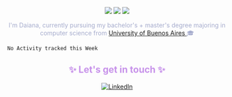 <p align="center"> 
    <img src="https://komarev.com/ghpvc/?username=daianalonso&color=89ddff"/>
    <img src="https://badges.pufler.dev/years/daianalonso?color=89ddff"/>
    <img src="https://badges.pufler.dev/repos/daianalonso?color=89ddff"/>
</p>

<p align="center" style="color: a6accd">
  I'm Daiana, currently pursuing my bachelor's + master's degree majoring in computer science from <a href="https://www.dc.uba.ar/">University of Buenos Aires </a>🎓
</p>  

<!--START_SECTION:waka-->
```text
No Activity tracked this Week
```
<!--END_SECTION:waka-->

<!--stack
<h2 align="center" style="color: c792ea">✨ Technology Stack ✨</h2>

<table align="center">
    <tr>
      <td style=padding:15px>
        <h4 align="center" style="color: a6accd"> Frontend development</h4>
        <p align="center">
            <img src="https://img.shields.io/badge/-HTML5-E34F26?style=for-the-badge&logo=html5&logoColor=white"/>
            <img src="https://img.shields.io/badge/-CSS3-1572B6?style=for-the-badge&logo=css3"/>
            <img src="https://img.shields.io/badge/-Bootstrap-563D7C?style=for-the-badge&logo=bootstrap"/>
        </p>
      </td>
      <td style="padding: 15px">
        <h4 align="center" style="color: a6accd"> Programming Lenguages </h4>
        <p align="center">
            <img src ="https://img.shields.io/badge/Python-3776AB?style=for-the-badge&logo=python&logoColor=white"/>
            <img src="https://img.shields.io/badge/JavaScript-323330?style=for-the-badge&logo=javascript&logoColor=F7DF1E"/>
            <img src ="https://img.shields.io/badge/-C++-00599C?style=for-the-badge&logo=c"/>
        </p>
      </td>
    </tr>
  </table>

<table align="center">
    <tr>
        <td style="padding: 15px">
            <h4 align="center" style="color: a6accd"> Frameworks</h4>
            <p align ="center">
                <img src="https://img.shields.io/badge/Vue.js-35495E?style=for-the-badge&logo=vue.js&logoColor=4FC08D"/>
                <img src="https://img.shields.io/badge/Django-092E20?style=for-the-badge&logo=django&logoColor=white/"/>
            </p>
        </td>
        <td style="padding: 15px">            
            <h4 align="center" style="color: a6accd"> Version control & DBs</h4>
            <p align="center">
                <img src="https://img.shields.io/badge/-Git-black?style=for-the-badge&logo=git"/>
                <img src="https://img.shields.io/badge/github-%23121011.svg?style=for-the-badge&logo=github&logoColor=white"/>
                <img src="https://img.shields.io/badge/gitlab-%23181717.svg?style=for-the-badge&logo=gitlab&logoColor=white"/>
                <img src="https://img.shields.io/badge/-MySQL-black?style=for-the-badge&logo=mysql&logoColor=white"/>
            </p>
        </td>
    </tr>

</table>

<table align="center">
  <tr>
  <td>
    <h4 align="center" style="color: a6accd">Machine learning & Data Science</h4>
    <p align="center">
        <img src="https://img.shields.io/badge/numpy-%23013243.svg?style=for-the-badge&logo=numpy&logoColor=white" >
        <img src="https://img.shields.io/badge/pandas-%23150458.svg?style=for-the-badge&logo=pandas&logoColor=white" >
        <img src="https://img.shields.io/badge/scikit--learn-%23F7931E.svg?style=for-the-badge&logo=scikit-learn&logoColor=white" >
    </p>    
  </td>
</tr>
</table>



<h2 align="center" style="color: c792ea">✨ My Github Stats ✨</h2>
 
<br>

<p align = "center">
  <img  src = "https://github-readme-stats.vercel.app/api?username=daianalonso&show_icons=true&theme=material-palenight&line_height=27">
  <img src = "https://github-readme-stats.vercel.app/api/top-langs/?username=daianalonso&hide=html,css,java,shaderlab,kotlin,hlsl&theme=material-palenight">
</p>

<!--
<p align = "center">
 <img  src="https://github-readme-streak-stats.herokuapp.com/?user=daianalonso&show_icons=true&locale=en&layout=compact&theme=material-palenight&line_height=0" />
</p> 
-->


<!--- 
<p align = "center">
 <img src="https://activity-graph.herokuapp.com/graph?username=daianalonso&theme=material-palenight">
</p> --->


<h2 align="center" style="color: c792ea">✨ Let's get in touch ✨</h2>
<p align="center">
    <a href="https://www.linkedin.com/in/daianalonso/"><img alt="LinkedIn" src="https://img.shields.io/badge/LinkedIn-%230077B5.svg?&style=for-the-badge&logo=linkedin&logoColor=white"></a>
</p>

